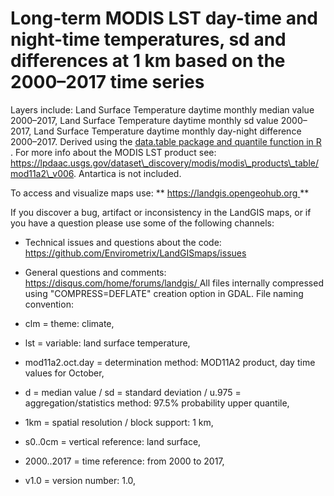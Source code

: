 Long-term MODIS LST day-time and night-time temperatures, sd and differences at 1 km based on the 2000–2017 time series
========================================================================================================================

   Layers include: Land Surface Temperature daytime monthly median value 2000–2017, Land Surface Temperature daytime monthly sd value 2000–2017, Land Surface Temperature daytime monthly day-night difference 2000–2017. Derived using the [ data.table package and quantile function in R ](https://github.com/Envirometrix/LandGISmaps/tree/master/input_layers/MOD11A2) . For more info about the MODIS LST product see: https://lpdaac.usgs.gov/dataset\_discovery/modis/modis\_products\_table/mod11a2\_v006. Antartica is not included. 

  To access and visualize maps use: ** [ https://landgis.opengeohub.org ](https://landgis.opengeohub.org) ** 

  If you discover a bug, artifact or inconsistency in the LandGIS maps, or if you have a question please use some of the following channels: 

  *  Technical issues and questions about the code: [ https://github.com/Envirometrix/LandGISmaps/issues ](https://github.com/Envirometrix/LandGISmaps/issues) 
 *  General questions and comments: [ https://disqus.com/home/forums/landgis/ ](https://disqus.com/home/forums/landgis/) 
   All files internally compressed using "COMPRESS=DEFLATE" creation option in GDAL. File naming convention: 

  *  clm = theme: climate, 
 *  lst = variable: land surface temperature, 
 *  mod11a2.oct.day = determination method: MOD11A2 product, day time values for October, 
 *  d = median value / sd = standard deviation / u.975 = aggregation/statistics method: 97.5% probability upper quantile, 
 *  1km = spatial resolution / block support: 1 km, 
 *  s0..0cm = vertical reference: land surface, 
 *  2000..2017 = time reference: from 2000 to 2017, 
 *  v1.0 = version number: 1.0,